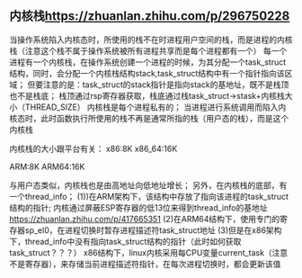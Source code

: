 ## 内核栈<https://zhuanlan.zhihu.com/p/296750228>
当操作系统陷入内核态时，所使用的栈不在时进程用户空间的栈，而是进程的内核栈（注意这个栈不属于操作系统被所有进程共享而是每个进程都有一个）
每一个进程有一个内核栈，在操作系统创建一个进程的时候，为其分配一个task_struct结构，同时，会分配一个内核栈结构stack,task_struct结构中有一个指针指向该区域；
但要注意的是：task_struct的stack指针是指向stack的基地址，既不是栈顶也不是栈底；
栈顶通过rsp寄存器获取，栈底通过栈task_struct->stask+内核栈大小（THREAD_SIZE）
内核栈是每个进程私有的；
当进程进行系统调用而陷入内核态时，此时函数执行所使用的栈不再是通常所指的栈（用户态的栈），而是这个内核栈

内核栈的大小跟平台有关：
x86:8K
x86_64:16K

ARM:8K
ARM64:16K

与用户态类似，内核栈也是由高地址向低地址增长；
另外，在内核栈的底部，有一个thread_info；
(1))在ARM架构下，该结构中存放了指向该进程的task_struct结构的指针;
内核通过屏蔽ESP寄存器的低13位来得到thread_info的基地址<https://zhuanlan.zhihu.com/p/417665351>
(2)在ARM64结构下，使用专门的寄存器sp_el0，在进程切换时暂存进程描述符task_struct地址
(3)但是在x86架构下，thread_info中没有指向task_struct结构的指针（此时如何获取task_struct？？？）
x86结构下，linux内核采用每CPU变量current_task（注意不是寄存器），来存储当前进程描述符指针，在每次进程切换时，都会更新该值